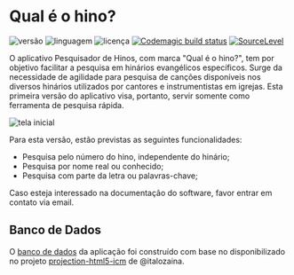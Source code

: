 # Qual é o hino?

![versão](https://img.shields.io/github/v/release/evaristocosta/pesquisadorDeHinos) ![linguagem](https://img.shields.io/github/languages/top/evaristocosta/pesquisadorDeHinos) ![licença](https://img.shields.io/github/license/evaristocosta/pesquisadorDeHinos)
[![Codemagic build status](https://api.codemagic.io/apps/5f56cb159c7311ecdb15062d/5f56cb159c7311ecdb15062c/status_badge.svg)](https://codemagic.io/apps/5f56cb159c7311ecdb15062d/5f56cb159c7311ecdb15062c/latest_build) [![SourceLevel](https://app.sourcelevel.io/github/evaristocosta/pesquisadorDeHinos.svg)](https://app.sourcelevel.io/github/evaristocosta/pesquisadorDeHinos)

O aplicativo Pesquisador de Hinos, com marca "Qual é o hino?", tem por objetivo facilitar a pesquisa em hinários evangélicos específicos. Surge da
necessidade de agilidade para pesquisa de canções disponíveis nos diversos hinários utilizados
por cantores e instrumentistas em igrejas. Esta primeira
versão do aplicativo visa, portanto, servir somente como ferramenta de pesquisa rápida.

![tela inicial](https://i.postimg.cc/GtYR6hSD/inicio-Tela.png)

Para esta versão, estão previstas as seguintes funcionalidades:

- Pesquisa pelo número do hino, independente do hinário;
- Pesquisa por nome real ou conhecido;
- Pesquisa com parte da letra ou palavras-chave;

Caso esteja interessado na documentação do software, favor entrar em contato via email.

## Banco de Dados

O [banco de dados](assets/pesquisadorHinos.db) da aplicação foi construído com base no disponibilizado no projeto [projection-html5-icm](https://github.com/italozaina/projection-html5-icm/) de @italozaina. 